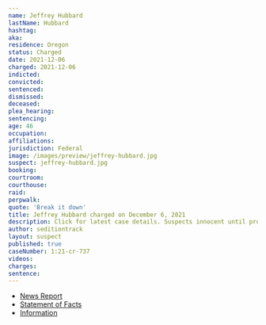 ```yaml
---
name: Jeffrey Hubbard
lastName: Hubbard
hashtag:
aka:
residence: Oregon
status: Charged
date: 2021-12-06
charged: 2021-12-06
indicted:
convicted:
sentenced:
dismissed:
deceased:
plea_hearing:
sentencing:
age: 46
occupation:
affiliations:
jurisdiction: Federal
image: /images/preview/jeffrey-hubbard.jpg
suspect: jeffrey-hubbard.jpg
booking:
courtroom:
courthouse:
raid:
perpwalk:
quote: 'Break it down'
title: Jeffrey Hubbard charged on December 6, 2021
description: Click for latest case details. Suspects innocent until proven guilty.
author: seditiontrack
layout: suspect
published: true
caseNumber: 1:21-cr-737
videos:
charges:
sentence:
---
```

- [News Report](https://www.oregonlive.com/crime/2021/12/lincoln-city-man-accused-of-storming-the-us-capitol-on-jan-6.html)
- [Statement of Facts](https://www.justice.gov/usao-dc/case-multi-defendant/file/1459251/download)
- [Information](https://www.justice.gov/usao-dc/case-multi-defendant/file/1459241/download)
